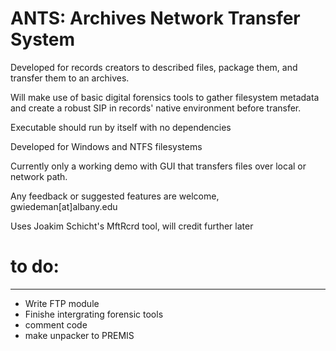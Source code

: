 # ANTS: Archives Network Transfer System

Developed for records creators to described files, package them, and transfer them to an archives.

Will make use of basic digital forensics tools to gather filesystem metadata and create a robust SIP in records' native environment before transfer.

Executable should run by itself with no dependencies

Developed for Windows and NTFS filesystems

Currently only a working demo with GUI that transfers files over local or network path.

Any feedback or suggested features are welcome, gwiedeman[at]albany.edu

Uses Joakim Schicht's MftRcrd tool, will credit further later

# to do:
_______

* Write FTP module
* Finishe intergrating forensic tools
* comment code
* make unpacker to PREMIS